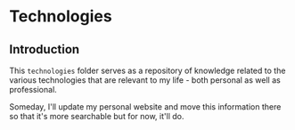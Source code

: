 # Technologies

## Introduction

This `technologies` folder serves as a repository of knowledge related to the various technologies that are relevant to my life - both personal as well as professional.

Someday, I'll update my personal website and move this information there so that it's more searchable but for now, it'll do.